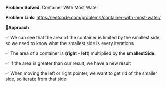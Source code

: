 𝐏𝐫𝐨𝐛𝐥𝐞𝐦 𝐒𝐨𝐥𝐯𝐞𝐝: Container With Most Water

𝐏𝐫𝐨𝐛𝐥𝐞𝐦 𝐋𝐢𝐧𝐤: https://leetcode.com/problems/container-with-most-water/



📌𝐀𝐩𝐩𝐫𝐨𝐚𝐜𝐡

✅ We can see that the area of the container is limited by the smallest side, so we need to know what the smallest side is every iterations

✅ The area of a container is (𝐫𝐢𝐠𝐡𝐭 - 𝐥𝐞𝐟𝐭) multiplied by the 𝐬𝐦𝐚𝐥𝐥𝐞𝐬𝐭𝐒𝐢𝐝𝐞.

✅ If the area is greater than our result, we have a new result

✅ When moving the left or right pointer, we want to get rid of the smaller side, so iterate from that side

